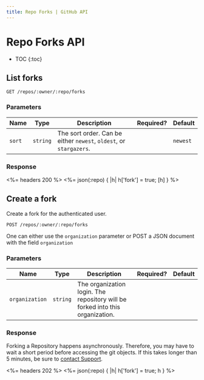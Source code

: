 ```yaml
---
title: Repo Forks | GitHub API
---
```


# Repo Forks API

* TOC
{:toc}

## List forks

    GET /repos/:owner/:repo/forks

### Parameters

Name | Type | Description | Required? | Default
-----|------|--------------|----------|---------
`sort`|`string` | The sort order. Can be either `newest`, `oldest`, or `stargazers`. | |`newest`


### Response

<%= headers 200 %>
<%= json(:repo) { |h| h['fork'] = true; [h] } %>

## Create a fork

Create a fork for the authenticated user.

    POST /repos/:owner/:repo/forks

One can either use the `organization` parameter or POST a JSON document with
the field `organization`

### Parameters

Name | Type | Description | Required? | Default
-----|------|--------------|----------|---------
`organization`|`string` | The organization login. The repository will be forked into this organization.| |


### Response

Forking a Repository happens asynchronously.  Therefore, you may have to wait
a short period before accessing the git objects.  If this takes longer than
5 minutes, be sure to [contact Support](https://github.com/contact?form[subject]=APIv3).

<%= headers 202 %>
<%= json(:repo) { |h| h['fork'] = true; h } %>
